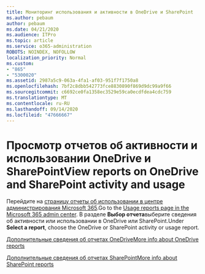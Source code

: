 ```yaml
---
title: Мониторинг использования и активности в OneDrive и SharePoint
ms.author: pebaum
author: pebaum
ms.date: 04/21/2020
ms.audience: ITPro
ms.topic: article
ms.service: o365-administration
ROBOTS: NOINDEX, NOFOLLOW
localization_priority: Normal
ms.custom:
- "865"
- "5300020"
ms.assetid: 2987a5c9-063a-4fa1-af03-951f7f1750a8
ms.openlocfilehash: 7bf2c8dbb542773fce8830890f869d9dc99a9f66
ms.sourcegitcommit: c6692ce0fa1358ec3529e59ca0ecdfdea4cdc759
ms.translationtype: MT
ms.contentlocale: ru-RU
ms.lasthandoff: 09/14/2020
ms.locfileid: "47666667"
---
```

# <a name="view-reports-on-onedrive-and-sharepoint-activity-and-usage"></a><span data-ttu-id="2ff27-102">Просмотр отчетов об активности и использовании OneDrive и SharePoint</span><span class="sxs-lookup"><span data-stu-id="2ff27-102">View reports on OneDrive and SharePoint activity and usage</span></span>

<span data-ttu-id="2ff27-103">Перейдите на [страницу отчеты об использовании в центре администрирования Microsoft 365](https://admin.microsoft.com/AdminPortal/Home).</span><span class="sxs-lookup"><span data-stu-id="2ff27-103">Go to the [Usage reports page in the Microsoft 365 admin center](https://admin.microsoft.com/AdminPortal/Home).</span></span> <span data-ttu-id="2ff27-104">В разделе **Выбор отчета**выберите сведения об активности или использовании в OneDrive или SharePoint.</span><span class="sxs-lookup"><span data-stu-id="2ff27-104">Under **Select a report**, choose the OneDrive or SharePoint activity or usage report.</span></span>
  
[<span data-ttu-id="2ff27-105">Дополнительные сведения об отчетах OneDrive</span><span class="sxs-lookup"><span data-stu-id="2ff27-105">More info about OneDrive reports</span></span>](https://go.microsoft.com/fwlink/?linkid=875239)
  
[<span data-ttu-id="2ff27-106">Дополнительные сведения об отчетах SharePoint</span><span class="sxs-lookup"><span data-stu-id="2ff27-106">More info about SharePoint reports</span></span>](https://go.microsoft.com/fwlink/?linkid=875240)
  
